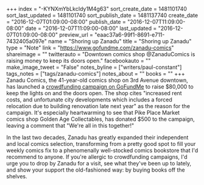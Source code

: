 +++
index = "-KYNXmYbLkcIdy1M4g63"
sort_create_date = 1481101740
sort_last_updated = 1481101740
sort_publish_date = 1481137740
create_date = "2016-12-07T01:09:00-08:00"
publish_date = "2016-12-07T11:09:00-08:00"
date = "2016-12-07T11:09:00-08:00"
last_updated = "2016-12-07T01:09:00-08:00"
preview_url = "eaac37a6-99f1-8691-e711-7432405a097e"
name = "Shoring up Zanadu"
title = "Shoring up Zanadu"
type = "Note"
link = "https://www.gofundme.com/zanadu-comics"
shareimage = ""
twitterauto = "Downtown comics shop @ZanaduComics is raising money to keep its doors open."
facebookauto = ""
make_image_tweet = "False"
notes_byline = ["writers/paul-constant"]
tags_notes = ["tags/zanadu-comics"]
notes_about = ""
books = ""
+++
Zanadu Comics, the 41-year-old comics shop on 3rd Avenue downtown, has launched a [crowdfunding campaign on GoFundMe](https://www.gofundme.com/zanadu-comics) to raise $80,000 to keep the lights on and the doors open. The shop cites "increased rent costs, and unfortunate city developments which includes a forced relocation due to building renovation late next year" as the reason for the campaign. It's especially heartwarming to see that Pike Place Market comics shop Golden Age Collectables, has donated $500 to the campaign, leaving a comment that "We're all in this together!"

In the last two decades, Zanadu has greatly expanded their independent and local comics selection, transforming from a pretty good spot to fill your weekly comics fix to a phenomenally well-stocked comics bookstore that I'd recommend to anyone. If you're allergic to crowdfunding campaigns, I'd urge you to drop by Zanadu for a visit, see what they've been up to lately, and show your support the old-fashioned way: by buying books off the shelves.